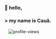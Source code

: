 ### <b>👋 hello, 
### > my name is Cauã.</b>
ㅤ![profile-views](https://komarev.com/ghpvc/?username=Nun3s01&style=plastic&color=blue)

